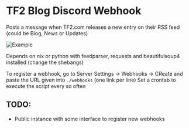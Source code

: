 # TF2 Blog Discord Webhook

Posts a message when TF2.com releases a new entry on their RSS feed (could be Blog, News or Updates)

![Example](http://i.imgur.com/omEJwZ2.png)

Depends on nix or python with feedparser, requests and beautifulsoup4 installed (change the shebangs)

To register a webhook, go to Server Settings -> Webhooks -> CReate and paste the URL given into `./webhooks` (one link per line)
Set a crontab to execute the script every so often


## TODO:
- Public instance with some interface to register new webhooks

